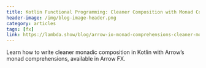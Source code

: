 ```yaml
---
title: Kotlin Functional Programming: Cleaner Composition with Monad Comprehensions in Arrow Fx
header-image: /img/blog-image-header.png
category: articles
tags: [fx]
link: https://lambda.show/blog/arrow-io-monad-comprehensions-cleaner-monadic-composition
---
```

Learn how to write cleaner monadic composition in Kotlin with Arrow’s monad comprehensions, available in Arrow FX.
